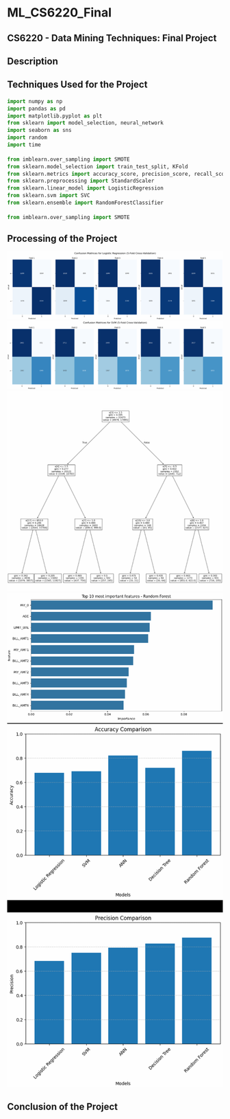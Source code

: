 # ML_CS6220_Final
## CS6220 - Data Mining Techniques: Final Project

## Description
## Techniques Used for the Project
``` python
import numpy as np
import pandas as pd
import matplotlib.pyplot as plt
from sklearn import model_selection, neural_network
import seaborn as sns
import random
import time

from imblearn.over_sampling import SMOTE
from sklearn.model_selection import train_test_split, KFold
from sklearn.metrics import accuracy_score, precision_score, recall_score, f1_score, confusion_matrix, ConfusionMatrixDisplay
from sklearn.preprocessing import StandardScaler
from sklearn.linear_model import LogisticRegression
from sklearn.svm import SVC
from sklearn.ensemble import RandomForestClassifier

from imblearn.over_sampling import SMOTE
```

## Processing of the Project
![Confusion_matrices_for_logistic_regression_5fold](./src/Confusion_matrices_for_logistic_regression_5fold.png)
![Confusion_matrices_for_SVM_5fold](./src/Confusion_matrices_for_SVM_5fold.png)
![decision_tree](./src/decision_tree.png)
![top10_random_forest_imp_features](./src/top10_random_forest_imp_features.png)
![accuracy_and_precision_comparision_among_models_used](./src/accuracy_and_precision_comparision_among_models_used.png)

## Conclusion of the Project